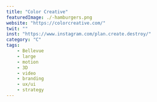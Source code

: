 ```yaml
---
title: "Color Creative"
featuredImage: ./-hamburgers.png
website: "https://colorcreative.com/"
twit: ""
inst: "https://www.instagram.com/plan.create.destroy/"
category: "C"
tags:
    - Bellevue
    - large
    - motion
    - 3D
    - video
    - branding
    - ux/ui
    - strategy
---
```



